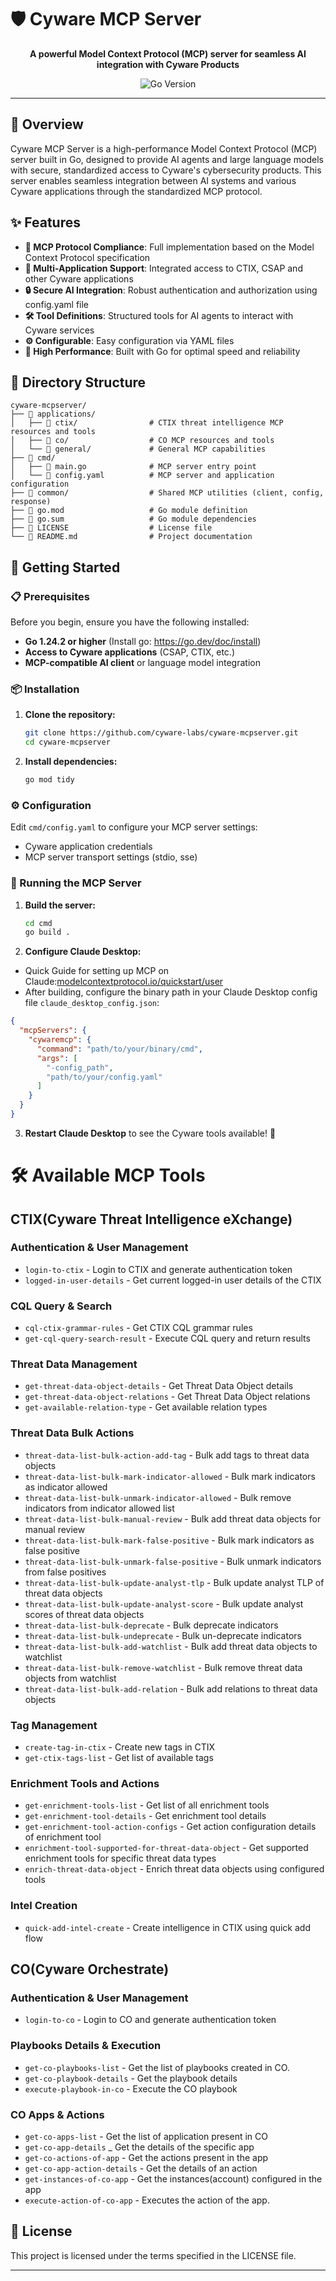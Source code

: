 # 🛡️ Cyware MCP Server

<p align="center">
  <strong>A powerful Model Context Protocol (MCP) server for seamless AI integration with Cyware Products</strong>
</p>

<p align="center">
  <img src="https://img.shields.io/badge/Go-1.24.2+-00ADD8?style=flat-square&logo=go&logoColor=white" alt="Go Version">
</p>

---

## 🚀 Overview

Cyware MCP Server is a high-performance Model Context Protocol (MCP) server built in Go, designed to provide AI agents and large language models with secure, standardized access to Cyware's cybersecurity products. This server enables seamless integration between AI systems and various Cyware applications through the standardized MCP protocol.

## ✨ Features

- **🔗 MCP Protocol Compliance**: Full implementation based on the Model Context Protocol specification
- **🎯 Multi-Application Support**: Integrated access to CTIX, CSAP and other Cyware applications
- **🔒 Secure AI Integration**: Robust authentication and authorization using config.yaml file
- **🛠️ Tool Definitions**: Structured tools for AI agents to interact with Cyware services
- **⚙️ Configurable**: Easy configuration via YAML files
- **🚀 High Performance**: Built with Go for optimal speed and reliability

## 📁 Directory Structure

```
cyware-mcpserver/
├── 📁 applications/
│   ├── 📁 ctix/                # CTIX threat intelligence MCP resources and tools
│   ├── 📁 co/                  # CO MCP resources and tools
│   └── 📁 general/             # General MCP capabilities
├── 📁 cmd/
│   ├── 📄 main.go              # MCP server entry point
│   └── 📄 config.yaml          # MCP server and application configuration
├── 📁 common/                  # Shared MCP utilities (client, config, response)
├── 📄 go.mod                   # Go module definition
├── 📄 go.sum                   # Go module dependencies
├── 📄 LICENSE                  # License file
└── 📄 README.md                # Project documentation
```

## 🏃 Getting Started

### 📋 Prerequisites

Before you begin, ensure you have the following installed:

- **Go 1.24.2 or higher** (Install go: https://go.dev/doc/install)
- **Access to Cyware applications** (CSAP, CTIX, etc.) 
- **MCP-compatible AI client** or language model integration 

### 📦 Installation

1. **Clone the repository:**
   ```bash
   git clone https://github.com/cyware-labs/cyware-mcpserver.git
   cd cyware-mcpserver
   ```

2. **Install dependencies:**
   ```bash
   go mod tidy
   ```

### ⚙️ Configuration

Edit `cmd/config.yaml` to configure your MCP server settings:
- Cyware application credentials
- MCP server transport settings (stdio, sse)

### 🚀 Running the MCP Server

1. **Build the server:**
   ```bash
   cd cmd
   go build .
   ```

2. **Configure Claude Desktop:**

  - Quick Guide for setting up MCP on Claude:[modelcontextprotocol.io/quickstart/user](https://modelcontextprotocol.io/quickstart/user)
  - After building, configure the binary path in your Claude Desktop config file `claude_desktop_config.json`:

   ```json
   {
     "mcpServers": {
       "cywaremcp": {
         "command": "path/to/your/binary/cmd",
         "args": [
           "-config_path",
           "path/to/your/config.yaml"
         ]
       }
     }
   }
   ```

3. **Restart Claude Desktop** to see the Cyware tools available! 🎉

# 🛠️ Available MCP Tools

## CTIX(Cyware Threat Intelligence eXchange)

### Authentication & User Management
- `login-to-ctix` - Login to CTIX and generate authentication token
- `logged-in-user-details` - Get current logged-in user details of the CTIX

### CQL Query & Search
- `cql-ctix-grammar-rules` - Get CTIX CQL grammar rules
- `get-cql-query-search-result` - Execute CQL query and return results

### Threat Data Management
- `get-threat-data-object-details` - Get Threat Data Object details
- `get-threat-data-object-relations` - Get Threat Data Object relations
- `get-available-relation-type` - Get available relation types

### Threat Data Bulk Actions
- `threat-data-list-bulk-action-add-tag` - Bulk add tags to threat data objects
- `threat-data-list-bulk-mark-indicator-allowed` - Bulk mark indicators as indicator allowed
- `threat-data-list-bulk-unmark-indicator-allowed` - Bulk remove indicators from indicator allowed list
- `threat-data-list-bulk-manual-review` - Bulk add threat data objects for manual review
- `threat-data-list-bulk-mark-false-positive` - Bulk mark indicators as false positive
- `threat-data-list-bulk-unmark-false-positive` - Bulk unmark indicators from false positives
- `threat-data-list-bulk-update-analyst-tlp` - Bulk update analyst TLP of threat data objects
- `threat-data-list-bulk-update-analyst-score` - Bulk update analyst scores of threat data objects
- `threat-data-list-bulk-deprecate` - Bulk deprecate indicators
- `threat-data-list-bulk-undeprecate` - Bulk un-deprecate indicators
- `threat-data-list-bulk-add-watchlist` - Bulk add threat data objects to watchlist
- `threat-data-list-bulk-remove-watchlist` - Bulk remove threat data objects from watchlist
- `threat-data-list-bulk-add-relation` - Bulk add relations to threat data objects

### Tag Management
- `create-tag-in-ctix` - Create new tags in CTIX
- `get-ctix-tags-list` - Get list of available tags

### Enrichment Tools and Actions
- `get-enrichment-tools-list` - Get list of all enrichment tools
- `get-enrichment-tool-details` - Get enrichment tool details
- `get-enrichment-tool-action-configs` - Get action configuration details of enrichment tool
- `enrichment-tool-supported-for-threat-data-object` - Get supported enrichment tools for specific threat data types
- `enrich-threat-data-object` - Enrich threat data objects using configured tools

### Intel Creation
- `quick-add-intel-create` - Create intelligence in CTIX using quick add flow

## CO(Cyware Orchestrate)

### Authentication & User Management
- `login-to-co` - Login to CO and generate authentication token

### Playbooks Details & Execution

- `get-co-playbooks-list` - Get the list of playbooks created in CO.
- `get-co-playbook-details` - Get the playbook details
- `execute-playbook-in-co` - Execute the CO playbook

### CO Apps & Actions
- `get-co-apps-list` - Get the list of application present in CO
- `get-co-app-details` _ Get the details of the specific app
- `get-co-actions-of-app` - Get the actions present in the app
- `get-co-app-action-details` - Get the details of an action
- `get-instances-of-co-app` - Get the instances(account) configured in the app
- `execute-action-of-co-app` - Executes the action of the app.

## 📄 License

This project is licensed under the terms specified in the LICENSE file.

---
